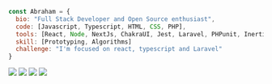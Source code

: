 <a align="center">

```js
const Abraham = {
  bio: "Full Stack Developer and Open Source enthusiast",
  code: [Javascript, Typescript, HTML, CSS, PHP],
  tools: [React, Node, NextJs, ChakraUI, Jest, Laravel, PHPunit, InertiaJs],
  skill: [Prototyping, Algorithms]
  challenge: "I'm focused on react, typescript and Laravel"
}
```

[![](https://img.shields.io/static/v1?label=Sponsor&message=anubra266&style=for-the-badge&color=blue)](https://patreon.com/anubra266)
![](https://img.shields.io/github/stars/anubra266?logo=github&style=for-the-badge)
![](https://img.shields.io/github/followers/anubra266?color=blue&logo=github&logoColor=green&style=for-the-badge)
[![](https://img.shields.io/twitter/follow/anubra266?color=blue&logo=twitter&style=for-the-badge)](https://twitter.com/anubra266)


</a>

